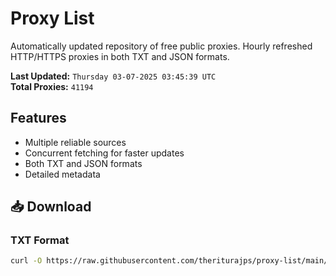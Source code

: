 # Proxy List

Automatically updated repository of free public proxies. Hourly refreshed HTTP/HTTPS proxies in both TXT and JSON formats.

**Last Updated:** `Thursday 03-07-2025 03:45:39 UTC`  
**Total Proxies:** `41194`

## Features
- Multiple reliable sources
- Concurrent fetching for faster updates
- Both TXT and JSON formats
- Detailed metadata

## 📥 Download

### TXT Format
```bash
curl -O https://raw.githubusercontent.com/theriturajps/proxy-list/main/proxies.txt